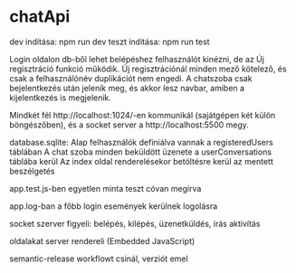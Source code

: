 # chatApi

dev indítása: npm run dev
teszt indítása: npm run test

Login oldalon db-ből lehet belépéshez felhasználót kinézni, de az Új regisztráció funkció működik.
Új regisztrációnál minden mező kötelező, és csak a felhasználónév duplikációt nem engedi.
A chatszoba csak bejelentkezés után jelenik meg, és akkor lesz navbar, amiben a kijelentkezés is megjelenik.

Mindkét fél http://localhost:1024/-en kommunikál (sajátgépen két külön böngészőben), és a socket server a http://localhost:5500 megy.

database.sqlite:
Alap felhasználók definiálva vannak a registeredUsers táblában
A chat szoba minden beküldött üzenete a userConversations táblába kerül
Az index oldal renderelésekor betöltésre kerül az mentett beszélgetés

app.test.js-ben egyetlen minta teszt cóvan megírva

app.log-ban a főbb login események kerülnek logolásra

socket szerver figyeli: belépés, kilépés, üzenetküldés, írás aktivítás

oldalakat server rendereli (Embedded JavaScript)

semantic-release workflowt csinál, verziót emel
